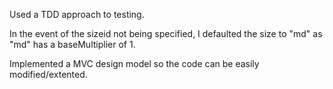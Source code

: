 Used a TDD approach to testing.

In the event of the sizeid not being specified, I defaulted the size to "md" as "md" has a baseMultiplier of 1.

Implemented a MVC design model so the code can be easily modified/extented.